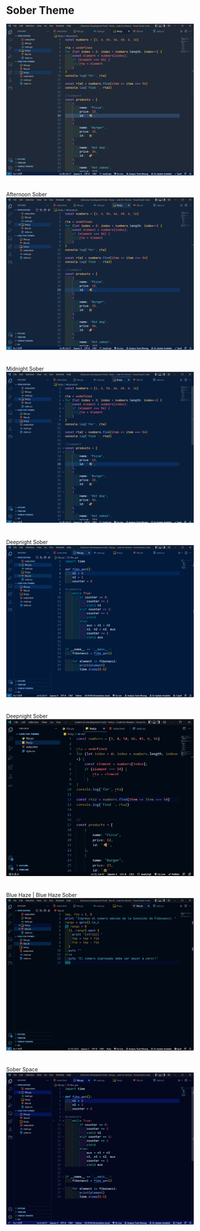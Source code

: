 # Sober Theme

![This is an image](https://github.com/yesomac/sober/blob/master/screenshot/sobertheme_1.png?raw=true)
#
Afternoon Sober
![This is a image](https://github.com/yesomac/sober/blob/master/screenshot/sobertheme_afternoon_2.png?raw=true)

#
Midnight Sober
![This is a image](https://github.com/yesomac/sober/blob/master/screenshot/sobertheme_midnight_3.png?raw=true)

#
Deepnight Sober
![This is a image](https://github.com/yesomac/sober/blob/master/screenshot/sobertheme_deepninght_7.png?raw=true)

#
Deepnight Sober
![This is a image](https://github.com/yesomac/sober/blob/master/sober-blue-haze.png?raw=true)

#
Blue Haze | Blue Haze Sober
![This is a image](https://github.com/yesomac/sober/blob/master/screenshot/sobertheme_haze_5.png?raw=true)

#
Sober Space
![This is a image](https://github.com/yesomac/sober/blob/master/screenshot/sobertheme_space_8.png?raw=true)

